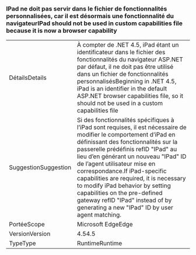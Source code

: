 ### <a name="ipad-should-not-be-used-in-custom-capabilities-file-because-it-is-now-a-browser-capability"></a><span data-ttu-id="dddd4-101">IPad ne doit pas servir dans le fichier de fonctionnalités personnalisées, car il est désormais une fonctionnalité du navigateur</span><span class="sxs-lookup"><span data-stu-id="dddd4-101">IPad should not be used in custom capabilities file because it is now a browser capability</span></span>

|   |   |
|---|---|
|<span data-ttu-id="dddd4-102">Détails</span><span class="sxs-lookup"><span data-stu-id="dddd4-102">Details</span></span>|<span data-ttu-id="dddd4-103">À compter de .NET 4.5, iPad étant un identificateur dans le fichier des fonctionnalités du navigateur ASP.NET par défaut, il ne doit pas être utilisé dans un fichier de fonctionnalités personnalisés</span><span class="sxs-lookup"><span data-stu-id="dddd4-103">Beginning in .NET 4.5, iPad is an identifier in the default ASP.NET browser capabilities file, so it should not be used in a custom capabilities file</span></span>|
|<span data-ttu-id="dddd4-104">Suggestion</span><span class="sxs-lookup"><span data-stu-id="dddd4-104">Suggestion</span></span>|<span data-ttu-id="dddd4-105">Si des fonctionnalités spécifiques à l’iPad sont requises, il est nécessaire de modifier le comportement d’iPad en définissant des fonctionnalités sur la passerelle prédéfinis refID &quot;IPad&quot; au lieu d’en générant un nouveau &quot;IPad&quot; ID de l’agent utilisateur mise en correspondance.</span><span class="sxs-lookup"><span data-stu-id="dddd4-105">If iPad-specific capabilities are required, it is necessary to modify iPad behavior by setting capabilities on the pre-defined gateway refID &quot;IPad&quot; instead of by generating a new &quot;IPad&quot; ID by user agent matching.</span></span>|
|<span data-ttu-id="dddd4-106">Portée</span><span class="sxs-lookup"><span data-stu-id="dddd4-106">Scope</span></span>|<span data-ttu-id="dddd4-107">Microsoft Edge</span><span class="sxs-lookup"><span data-stu-id="dddd4-107">Edge</span></span>|
|<span data-ttu-id="dddd4-108">Version</span><span class="sxs-lookup"><span data-stu-id="dddd4-108">Version</span></span>|<span data-ttu-id="dddd4-109">4.5</span><span class="sxs-lookup"><span data-stu-id="dddd4-109">4.5</span></span>|
|<span data-ttu-id="dddd4-110">Type</span><span class="sxs-lookup"><span data-stu-id="dddd4-110">Type</span></span>|<span data-ttu-id="dddd4-111">Runtime</span><span class="sxs-lookup"><span data-stu-id="dddd4-111">Runtime</span></span>|

